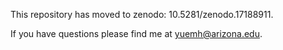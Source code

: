 This repository has moved to zenodo: 10.5281/zenodo.17188911.

If you have questions please find me at yuemh@arizona.edu.
